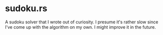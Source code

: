 # sudoku.rs

A sudoku solver that I wrote out of curiosity. I presume it's rather slow since I've come up with the algorithm on my own. I might improve it in the future.
